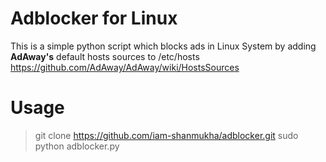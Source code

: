 # Adblocker for Linux

This is a simple python script which blocks ads in Linux System by adding **AdAway's** default hosts sources to /etc/hosts
https://github.com/AdAway/AdAway/wiki/HostsSources


# Usage
> git clone https://github.com/iam-shanmukha/adblocker.git
> sudo python adblocker.py
